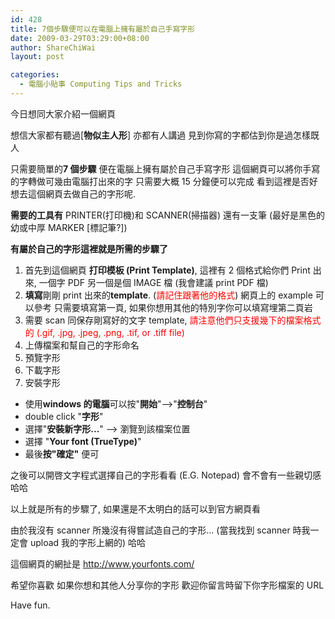 ```yaml
---
id: 428
title: 7個步驟便可以在電腦上擁有屬於自己手寫字形
date: 2009-03-29T03:29:00+08:00
author: ShareChiWai
layout: post

categories:
  - 電腦小貼事 Computing Tips and Tricks
---
```


今日想同大家介紹一個網頁

想信大家都有聽過[<span style="font-weight: bold;">物似主人形</span>]
亦都有人講過 見到你寫的字都估到你是過怎樣既人

只需要簡單的<span style="font-weight: bold;">7 個步驟</span> 便在電腦上擁有屬於自己手寫字形
這個網頁可以將你手寫的字轉做可幾由電腦打出來的字
只需要大概 15 分鐘便可以完成
看到這裡是否好想去這個網頁去做自己的字形呢.

<span style="font-weight: bold;">需要的工具有</span>
PRINTER(打印機)和 SCANNER(掃描器)
還有一支筆 (最好是黑色的幼或中厚 MARKER [標記筆?])

<span style="font-weight: bold;">有屬於自己的字形這裡就是所需的步驟了</span>

1. 首先到這個網頁 <span style="font-weight: bold;">打印模板 (Print Template)</span>, 這裡有 2 個格式給你們 Print 出來, 一個字 PDF 另一個是個 IMAGE 檔
   (我會建議 print PDF 檔)
2. <span style="font-weight: bold;">填寫</span>剛剛 print 出來的<span style="font-weight: bold;">template</span>. (<span style="color: #ff0000;">請記住跟著他的格式</span>) 網頁上的 example 可以參考
   只需要填寫第一頁, 如果你想用其他的特別字你可以填寫埋第二頁岩
3. 需要 scan 同保存剛寫好的文字 template, <span style="color: #ff0000;">請注意他們只支援幾下的檔案格式的 (.gif, .jpg, .jpeg, .png, .tif, or .tiff file)</span>
4. 上傳檔案和幫自己的字形命名
5. 預覽字形
6. 下載字形
7. 安裝字形

- 使用<span style="font-weight: bold;">windows 的電腦</span>可以按"<span style="font-weight: bold;">開始</span>"&#8211;>"<span style="font-weight: bold;">控制台</span>"
- double click "<span style="font-weight: bold;">字形</span>"
- 選擇"<span style="font-weight: bold;">安裝新字形...</span>" &#8211;> 瀏覽到該檔案位置
- 選擇 "<span style="font-weight: bold;">Your font (TrueType)</span>"
- 最後<span style="font-weight: bold;">按"確定"</span> 便可

之後可以開啓文字程式選擇自己的字形看看 (E.G. Notepad)
會不會有一些親切感
哈哈

以上就是所有的步驟了, 如果還是不太明白的話可以到官方網頁看

由於我沒有 scanner 所幾沒有得嘗試造自己的字形...
(當我找到 scanner 時我一定會 upload 我的字形上網的)
哈哈

這個網頁的網扯是
<http://www.yourfonts.com/>

希望你喜歡
如果你想和其他人分享你的字形
歡迎你留言時留下你字形檔案的 URL

Have fun.
